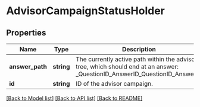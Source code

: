 # AdvisorCampaignStatusHolder

## Properties
Name | Type | Description | Notes
------------ | ------------- | ------------- | -------------
**answer_path** | **string** | The currently active path within the advisor tree, which should end at an answer: _QuestionID_AnswerID_QuestionID_AnswerID | 
**id** | **string** | ID of the advisor campaign. | 

[[Back to Model list]](../../README.md#documentation-for-models) [[Back to API list]](../../README.md#documentation-for-api-endpoints) [[Back to README]](../../README.md)

